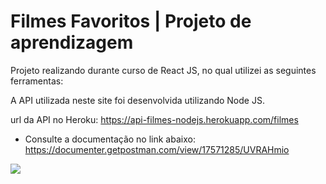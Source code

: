 # Filmes Favoritos | Projeto de aprendizagem 

Projeto realizando durante curso de React JS, no qual utilizei as seguintes ferramentas:


A API utilizada neste site foi desenvolvida utilizando Node JS.

url da API no Heroku: https://api-filmes-nodejs.herokuapp.com/filmes

- Consulte a documentação no link abaixo:
https://documenter.getpostman.com/view/17571285/UVRAHmio
<img src="./src/img/doc.jpg">